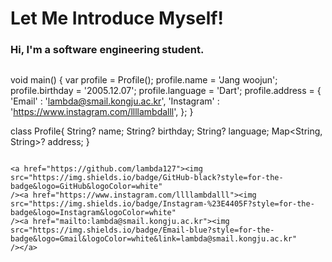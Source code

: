 Let Me Introduce Myself!
========================
### Hi, I'm a software engineering student.

> ```dart
  void main() {
    var profile = Profile();
    profile.name = 'Jang woojun';
    profile.birthday = '2005.12.07';
    profile.language = 'Dart';
    profile.address = {
      'Email' : 'lambda@smail.kongju.ac.kr',
      'Instagram' : 'https://www.instagram.com/llllambdalll',
    };
  }

  class Profile{
    String? name;
    String? birthday;
    String? language;
    Map<String, String>? address; 
  }
  ```

<a href="https://github.com/lambda127"><img src="https://img.shields.io/badge/GitHub-black?style=for-the-badge&logo=GitHub&logoColor=white"
/><a href="https://www.instagram.com/llllambdalll"><img src="https://img.shields.io/badge/Instagram-%23E4405F?style=for-the-badge&logo=Instagram&logoColor=white"
/><a href="mailto:lambda@smail.kongju.ac.kr"><img src="https://img.shields.io/badge/Email-blue?style=for-the-badge&logo=Gmail&logoColor=white&link=lambda@smail.kongju.ac.kr"
/></a>

